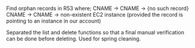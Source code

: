 ###
Find orphan records in R53 where;
CNAME -> CNAME -> {no such record}
CNAME -> CNAME -> non-existent EC2 instance (provided the record is pointing to an instance in our account)

Separated the list and delete functions so that a final manual verification can be done before deleting. Used for spring cleaning.
